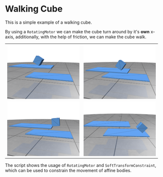 # Walking Cube

This is a simple example of a walking cube.

By using a `RotatingMotor` we can make the cube turn around by it's **own** x-axis, additionally, with the help of friction, we can make the cube walk.

|                   |                   |
| ----------------- | ----------------- |
| ![image_0](0.png) | ![image_1](1.png) |
| ![image_2](2.png) | ![image_3](3.png) |

The script shows the usage of `RotatingMotor` and `SoftTransformConstraint`, which can be used to constrain the movement of affine bodies.
